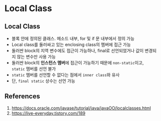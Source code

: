 # Local Class

## Local Class

- 블록 안에 정의된 클래스. 메소드 내부, for 및 if 문 내부에서 정의 가능
- Local class를 둘러싸고 있는 enclosing class의 멤버에 접근 가능
- 둘러싼 block의 지역 변수에도 접근이 가능하나, final로 선언되었거나 값이 변경되지 않는 변수만 사용 가능
- 둘러싼 block의 **인스턴스 멤버**에 접근이 가능하기 때문에 `non-static`이고, `static` 멤버를 선언 불가
- `static` 멤버를 선언할 수 없다는 점에서 `inner class`와 유사
- 단, `final static` 상수는 선언 가능

## References

1. https://docs.oracle.com/javase/tutorial/java/javaOO/localclasses.html
2. https://live-everyday.tistory.com/189
